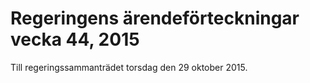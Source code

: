 # Regeringens ärendeförteckningar vecka 44, 2015

Till regeringssammanträdet torsdag den 29 oktober 2015\.
